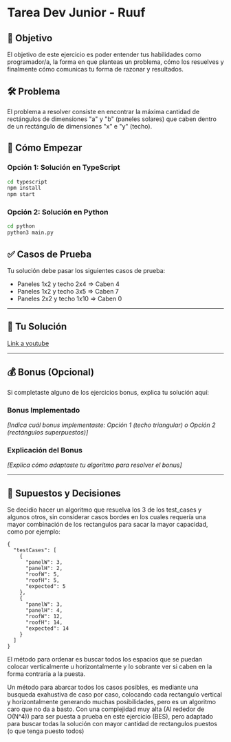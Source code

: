 # Tarea Dev Junior - Ruuf

## 🎯 Objetivo

El objetivo de este ejercicio es poder entender tus habilidades como programador/a, la forma en que planteas un problema, cómo los resuelves y finalmente cómo comunicas tu forma de razonar y resultados.

## 🛠️ Problema

El problema a resolver consiste en encontrar la máxima cantidad de rectángulos de dimensiones "a" y "b" (paneles solares) que caben dentro de un rectángulo de dimensiones "x" e "y" (techo).

## 🚀 Cómo Empezar

### Opción 1: Solución en TypeScript
```bash
cd typescript
npm install
npm start
```

### Opción 2: Solución en Python
```bash
cd python
python3 main.py
```

## ✅ Casos de Prueba

Tu solución debe pasar los siguientes casos de prueba:
- Paneles 1x2 y techo 2x4 ⇒ Caben 4
- Paneles 1x2 y techo 3x5 ⇒ Caben 7
- Paneles 2x2 y techo 1x10 ⇒ Caben 0

---

## 📝 Tu Solución

[Link a youtube](https://youtu.be/UTqXnQfMr7k)

---

## 💰 Bonus (Opcional)

Si completaste alguno de los ejercicios bonus, explica tu solución aquí:

### Bonus Implementado
*[Indica cuál bonus implementaste: Opción 1 (techo triangular) o Opción 2 (rectángulos superpuestos)]*




### Explicación del Bonus
*[Explica cómo adaptaste tu algoritmo para resolver el bonus]*




---

## 🤔 Supuestos y Decisiones

Se decidio hacer un algoritmo que resuelva los 3 de los test_cases y algunos otros, sin considerar casos bordes en los cuales requería una mayor combinación de los rectangulos para sacar la mayor capacidad, como por ejemplo:

```
{
  "testCases": [
    {
      "panelW": 3,
      "panelH": 2,
      "roofW": 5,
      "roofH": 5,
      "expected": 5
    },
    {
      "panelW": 3,
      "panelH": 4,
      "roofW": 12,
      "roofH": 14,
      "expected": 14
    }
  ]
} 
```

El método para ordenar es buscar todos los espacios que se puedan colocar verticalmente u horizontalmente y lo sobrante ver si caben en la forma contraria a la puesta.

Un método para abarcar todos los casos posibles, es mediante una busqueda exahustiva de caso por caso, colocando cada rectangulo vertical y horizontalmente generando muchas posibilidades, pero es un algoritmo caro que no da a basto. Con una complejidad muy alta (Al rededor de O(N^4)) para ser puesta a prueba en este ejercicio (BES), pero adaptado para buscar todas la solución con mayor cantidad de rectangulos puestos (o que tenga puesto todos)
